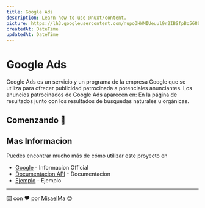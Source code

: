```yaml
---
title: Google Ads
description: Learn how to use @nuxt/content.
picture: https://lh3.googleusercontent.com/nupo3HWMIUeuul9r2IBSfpBo568bL-STG9nA71dUuW97DnhAXFgm2WWjczhTFqRHQZRf5VA-_PmxIZaIAXhOUrzfr5unPjFuW9za=w0
createdAt: DateTime
updatedAt: DateTime
---
```

# Google Ads

Google Ads es un servicio y un programa de la empresa Google que se utiliza para ofrecer publicidad patrocinada a
potenciales anunciantes. Los anuncios patrocinados de Google Ads aparecen en: En la página de resultados junto con los
resultados de búsquedas naturales u orgánicas.

## Comenzando 🚀


## Mas Informacion

Puedes encontrar mucho más de cómo utilizar este proyecto en

* [Google](https://developers.google.com/tag-manager/quickstart?hl=es) - Informacion Official
* [Documentacion API](https://developers.google.com/google-ads/api/docs/start) - Documentacion
* [Ejemplo](https://landing.netcommerce.mx/netcommerce-ggl-b-googleads-jun21?gclid=CjwKCAjwz_WGBhA1EiwAUAxIcVRHvKZnlUe09OUli49lDb7S6uI--NMvUKIXoSgRl9kyIg1kYHBjwxoCqlAQAvD_BwE) - Ejemplo

---
⌨️ con ❤️ por [MisaelMa](https://github.com/MisaelMa) 😊
